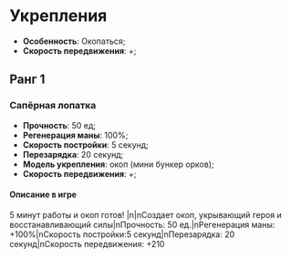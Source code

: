 # Укрепления

* **Особенность**: Окопаться;
* **Скорость передвижения**: +;

## Ранг 1

### Сапёрная лопатка

* **Прочность**: 50 ед;
* **Регенерация маны**: 100%;
* **Скорость постройки**: 5 секунд;
* **Перезарядка**: 20 секунд;
* **Модель укрепления**: окоп (мини бункер орков);
* **Скорость передвижения**: +;

#### Описание в игре
5 минут работы и окоп готов! |n|nСоздает окоп, укрывающий героя и восстанавливающий силы|nПрочность: 50 ед.|nРегенерация маны: +100%|nСкорость постройки:5 секунд|nПерезарядка: 20 секунд|nСкорость передвижения: +210